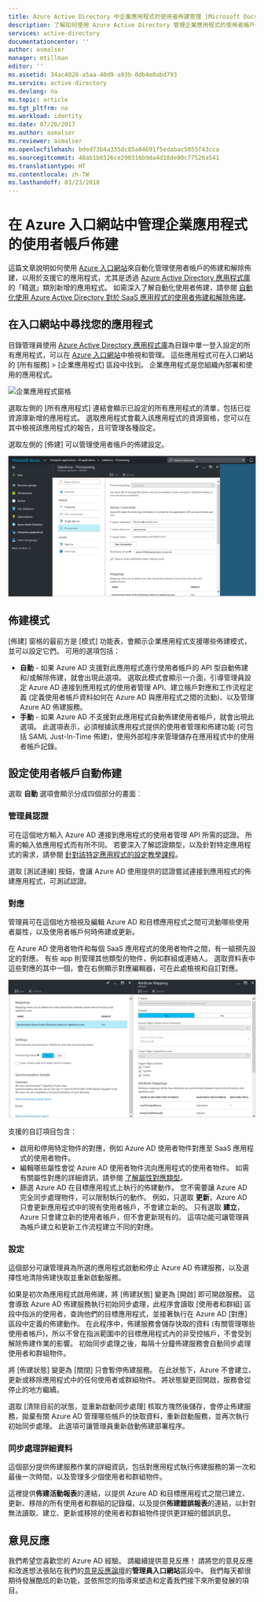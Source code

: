 ```yaml
---
title: Azure Active Directory 中企業應用程式的使用者佈建管理 |Microsoft Docs
description: 了解如何使用 Azure Active Directory 管理企業應用程式的使用者帳戶佈建
services: active-directory
documentationcenter: ''
author: asmalser
manager: mtillman
editor: ''
ms.assetid: 34ac4028-a5aa-40d9-a93b-0db4e0abd793
ms.service: active-directory
ms.devlang: na
ms.topic: article
ms.tgt_pltfrm: na
ms.workload: identity
ms.date: 07/26/2017
ms.author: asmalser
ms.reviewer: asmalser
ms.openlocfilehash: bded73b4a335dc85a84691f5edabac5055f43cca
ms.sourcegitcommit: 48ab1b6526ce290316b9da4d18de00c77526a541
ms.translationtype: HT
ms.contentlocale: zh-TW
ms.lasthandoff: 03/23/2018
---
```

# <a name="managing-user-account-provisioning-for-enterprise-apps-in-the-azure-portal"></a>在 Azure 入口網站中管理企業應用程式的使用者帳戶佈建
這篇文章說明如何使用 [Azure 入口網站](https://portal.azure.com)來自動化管理使用者帳戶的佈建和解除佈建，以用於支援它的應用程式，尤其是透過 [Azure Active Directory 應用程式庫](active-directory-appssoaccess-whatis.md#get-started-with-the-azure-ad-application-gallery)的「精選」類別新增的應用程式。 如需深入了解自動化使用者佈建，請參閱 [自動化使用 Azure Active Directory 對於 SaaS 應用程式的使用者佈建和解除佈建](active-directory-saas-app-provisioning.md)。

## <a name="finding-your-apps-in-the-portal"></a>在入口網站中尋找您的應用程式
目錄管理員使用 [Azure Active Directory 應用程式庫](active-directory-appssoaccess-whatis.md#get-started-with-the-azure-ad-application-gallery)為目錄中單一登入設定的所有應用程式，可以在 [Azure 入口網站](https://portal.azure.com)中檢視和管理。 這些應用程式可在入口網站的 [所有服務] &gt; [企業應用程式] 區段中找到。 企業應用程式是您組織內部署和使用的應用程式。

![企業應用程式窗格][0]

選取左側的 [所有應用程式]  連結會顯示已設定的所有應用程式的清單，包括已從資源庫新增的應用程式。 選取應用程式會載入該應用程式的資源窗格，您可以在其中檢視該應用程式的報告，且可管理各種設定。

選取左側的 [佈建]  可以管理使用者帳戶的佈建設定。

![應用程式資源窗格][1]

## <a name="provisioning-modes"></a>佈建模式
[佈建] 窗格的最前方是 [模式] 功能表，會顯示企業應用程式支援哪些佈建模式，並可以設定它們。 可用的選項包括：

* **自動** - 如果 Azure AD 支援對此應用程式進行使用者帳戶的 API 型自動佈建和/或解除佈建，就會出現此選項。 選取此模式會顯示一介面，引導管理員設定 Azure AD 連接到應用程式的使用者管理 API、建立帳戶對應和工作流程定義 (定義使用者帳戶資料如何在 Azure AD 與應用程式之間的流動)、以及管理 Azure AD 佈建服務。
* **手動** - 如果 Azure AD 不支援對此應用程式自動佈建使用者帳戶，就會出現此選項。 此選項表示，必須根據該應用程式提供的使用者管理和佈建功能 (可包括 SAML Just-In-Time 佈建)，使用外部程序來管理儲存在應用程式中的使用者帳戶記錄。

## <a name="configuring-automatic-user-account-provisioning"></a>設定使用者帳戶自動佈建
選取 **自動** 選項會顯示分成四個部分的畫面︰

### <a name="admin-credentials"></a>管理員認證
可在這個地方輸入 Azure AD 連接到應用程式的使用者管理 API 所需的認證。 所需的輸入依應用程式而有所不同。 若要深入了解認證類型，以及針對特定應用程式的需求，請參閱 [針對該特定應用程式的設定教學課程](active-directory-saas-app-provisioning.md)。

選取 [測試連線]  按鈕，會讓 Azure AD 使用提供的認證嘗試連接到應用程式的佈建應用程式，可測試認證。

### <a name="mappings"></a>對應
管理員可在這個地方檢視及編輯 Azure AD 和目標應用程式之間可流動哪些使用者屬性，以及使用者帳戶何時佈建或更新。

在 Azure AD 使用者物件和每個 SaaS 應用程式的使用者物件之間，有一組預先設定的對應。 有些 app 則管理其他類型的物件，例如群組或連絡人。 選取資料表中這些對應的其中一個，會在右側顯示對應編輯器，可在此處檢視和自訂對應。

![應用程式資源窗格][2]

支援的自訂項目包含：

* 啟用和停用特定物件的對應，例如 Azure AD 使用者物件對應至 SaaS 應用程式的使用者物件。
* 編輯哪些屬性會從 Azure AD 使用者物件流向應用程式的使用者物件。 如需有關屬性對應的詳細資訊，請參閱 [了解屬性對應類型](active-directory-saas-customizing-attribute-mappings.md#understanding-attribute-mapping-types)。
* 篩選 Azure AD 在目標應用程式上執行的佈建動作。 您不需要讓 Azure AD 完全同步處理物件，可以限制執行的動作。 例如，只選取 **更新**，Azure AD 只會更新應用程式中的現有使用者帳戶，不會建立新的。 只有選取 **建立**，Azure 只會建立新的使用者帳戶，但不會更新現有的。 這項功能可讓管理員為帳戶建立和更新工作流程建立不同的對應。

### <a name="settings"></a>設定
這個部分可讓管理員為所選的應用程式啟動和停止 Azure AD 佈建服務，以及選擇性地清除佈建快取並重新啟動服務。

如果是初次為應用程式啟用佈建，將 [佈建狀態] 變更為 [開啟] 即可開啟服務。 這會導致 Azure AD 佈建服務執行初始同步處理，此程序會讀取 [使用者和群組] 區段中指派的使用者，查詢他們的目標應用程式，並接著執行在 Azure AD [對應] 區段中定義的佈建動作。 在此程序中，佈建服務會儲存快取的資料 (有關管理哪些使用者帳戶)，所以不曾在指派範圍中的目標應用程式內的非受控帳戶，不會受到解除佈建作業的影響。 初始同步處理之後，每隔十分鐘佈建服務會自動同步處理使用者和群組物件。

將 [佈建狀態] 變更為 [關閉] 只會暫停佈建服務。 在此狀態下，Azure 不會建立、更新或移除應用程式中的任何使用者或群組物件。 將狀態變更回開啟，服務會從停止的地方繼續。

選取 [清除目前的狀態，並重新啟動同步處理]  核取方塊然後儲存，會停止佈建服務，拋棄有關 Azure AD 管理哪些帳戶的快取資料，重新啟動服務，並再次執行初始同步處理。 此選項可讓管理員重新啟動佈建部署程序。

### <a name="synchronization-details"></a>同步處理詳細資料
這個部分提供佈建服務作業的詳細資訊，包括對應用程式執行佈建服務的第一次和最後一次時間，以及管理多少個使用者和群組物件。

這裡提供**佈建活動報表**的連結，以提供 Azure AD 和目標應用程式之間已建立、更新、移除的所有使用者和群組的記錄檔，以及提供**佈建錯誤報表**的連結，以針對無法讀取、建立、更新或移除的使用者和群組物件提供更詳細的錯誤訊息。 

## <a name="feedback"></a>意見反應

我們希望您喜歡您的 Azure AD 經驗。 請繼續提供意見反應！ 請將您的意見反應和改進想法張貼在我們的[意見反應論壇](https://feedback.azure.com/forums/169401-azure-active-directory/category/162510-admin-portal)的**管理員入口網站**區段中。  我們每天都很期待發展酷炫的新功能，並依照您的指導來塑造和定義我們接下來所要發展的項目。


[0]: ./media/active-directory-enterprise-apps-manage-provisioning/enterprise-apps-pane.PNG
[1]: ./media/active-directory-enterprise-apps-manage-provisioning/enterprise-apps-provisioning.PNG
[2]: ./media/active-directory-enterprise-apps-manage-provisioning/enterprise-apps-provisioning-mapping.PNG
